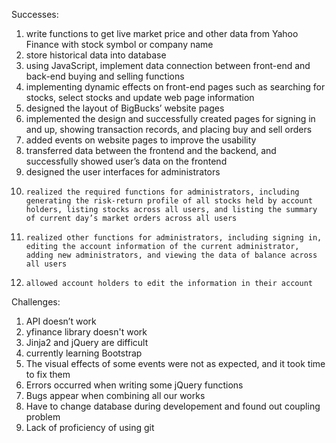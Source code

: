 Successes:
1.	write functions to get live market price and other data from Yahoo Finance with stock symbol or company name
2.	store historical data into database
3.	using JavaScript, implement data connection between front-end and back-end buying and selling functions
4.	implementing dynamic effects on front-end pages such as searching for stocks, select stocks and update web page information
5.	designed the layout of BigBucks’ website pages
6.	implemented the design and successfully created pages for signing in and up, showing transaction records, and placing buy and sell orders
7.	added events on website pages to improve the usability
8.	transferred data between the frontend and the backend, and successfully showed user’s data on the frontend
9.	designed the user interfaces for administrators
10.     realized the required functions for administrators, including generating the risk-return profile of all stocks held by account holders, listing stocks across all users, and listing the summary of current day’s market orders across all users
11.     realized other functions for administrators, including signing in, editing the account information of the current administrator, adding new administrators, and viewing the data of balance across all users
12.     allowed account holders to edit the information in their account


Challenges:
1.	API doesn’t work
2.	yfinance library doesn't work
3.	Jinja2 and jQuery are difficult
4.	currently learning Bootstrap
5.	The visual effects of some events were not as expected, and it took time to fix them
6.	Errors occurred when writing some jQuery functions
7.  Bugs appear when combining all our works
8.  Have to change database during developement and found out coupling problem
9. Lack of proficiency of using git

